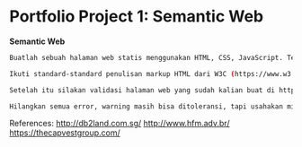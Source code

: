 # Portfolio Project 1: Semantic Web

**Semantic Web**

```sh
Buatlah sebuah halaman web statis menggunakan HTML, CSS, JavaScript. Tema Web yang kalian buat bebas, boleh menggunakan design sendiri atau meniru website yang menurut kalian bagus dan kalian suka.

Ikuti standard-standard penulisan markup HTML dari W3C (https://www.w3.org/standards/semanticweb/).

Setelah itu silakan validasi halaman web yang sudah kalian buat di https://validator.w3.org/.

Hilangkan semua error, warning masih bisa ditoleransi, tapi usahakan minimalisir sebaik mungkin.
```


References:
http://db2land.com.sg/
http://www.hfm.adv.br/
https://thecapvestgroup.com/

